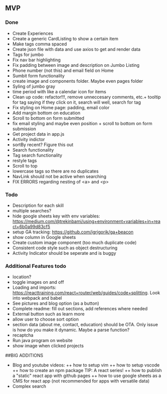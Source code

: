## MVP

### Done

- Create Experiences
- Create a generic CardListing to show a certain item
- Make tags comma spaced
- Create json file with data and use axios to get and render data
- Tags for jumbo
- Fix nav bar highlighting
- Fix padding between image and description on Jumbo Listing
- Phone number (not this) and email field on Home
- Sumbit form functionality
- create image and components folder. Maybe even pages folder
- Syling of jumbo gray
- time period with like a calendar icon for items
- Clean up code: refactor!!!, remove unneccesary comments, etc.+ tooltip for tag saying if they click on it, search will well, search for tag
- Fix styling on Home page: padding, email color
- Add margin bottom on education
- Scroll to bottom on form submitted
- fix email styling and maybe even position + scroll to bottom on form submission
- Get project data in app.js
- Activity indictor
- sortBy recent? Figure this out
- Search functionality
- Tag search functionality
- restyle tags
- Scroll to top
- lowercase tags so there are no duplicates
- NavLink should not be active when searching
- FIX ERRORS regarding nesting of \<a\> and \<p\>

### Todo

- Description for each skill
- multiple searches?
- hide google sheets key with env variables: https://medium.com/@trekinbami/using+environment+variables+in+react+6b0a99d83cf5
- setup GA tracking: https://github.com/igrigorik/ga+beacon
- show column in Google sheets
- Create custom image component (too much duplicate code)
- Consistent code style such as object destructuring
- Activity Indicator should be seperate and is buggy

### Additional Features todo

- location?
- toggle images on and off
- Loading and imports: https://reacttraining.com/react+router/web/guides/code+splitting. Look into webpack and babel
- See pictures and blog option (as a button)
- Complete readme: fill out sections, add references where needed
- External button such as learn more
- allow user to choose sort option
- section data (about me, contact, education) should be OTA.
  Only issue is how do you make it dynamic. Maybe a parse function?
- recaptcha
- Run java program on website
- show image when clicked projects

##BIG ADDITIONS

- Blog and youtube videos:
  ++ how to setup vim
  ++ how to setup vscode
  ++ how to create an npm package
  TIP: A react series!
  ++ how to publish a "static" react app with github pages
  ++ how to use google sheets as a CMS for react app (not recommended for apps with versatile data)
- Complex search
